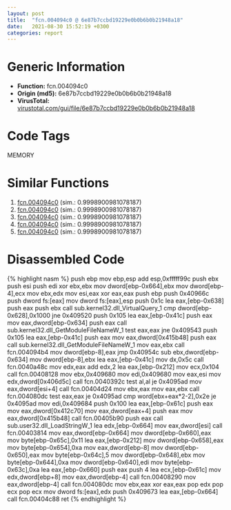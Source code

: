```yaml
---
layout: post
title:  "fcn.004094c0 @ 6e87b7ccbd19229e0b0b6b0b21948a18"
date:   2021-08-30 15:52:19 +0300
categories: report
---
```


# Generic Information
- **Function:** fcn.004094c0
- **Origin (md5):** 6e87b7ccbd19229e0b0b6b0b21948a18
- **VirusTotal:** [virustotal.com/gui/file/6e87b7ccbd19229e0b0b6b0b21948a18][virustotal_ref]

# Code Tags
<span class="tag" id="MEMORY">MEMORY</span>


# Similar Functions

1. [fcn.004094c0][similar_1_ref] (sim.: 0.9998900981078187)
2. [fcn.004094c0][similar_2_ref] (sim.: 0.9998900981078187)
3. [fcn.004094c0][similar_3_ref] (sim.: 0.9998900981078187)
4. [fcn.004094c0][similar_4_ref] (sim.: 0.9998900981078187)
5. [fcn.004094c0][similar_5_ref] (sim.: 0.9998900981078187)


# Disassembled Code

{% highlight nasm %}
push ebp
mov ebp,esp
add esp,0xfffff99c
push ebx
push esi
push edi
xor ebx,ebx
mov dword[ebp-0x664],ebx
mov dword[ebp-4],ecx
mov ebx,edx
mov esi,eax
xor eax,eax
push ebp
push 0x40966c
push dword fs:[eax]
mov dword fs:[eax],esp
push 0x1c
lea eax,[ebp-0x638]
push eax
push ebx
call sub.kernel32.dll_VirtualQuery_1
cmp dword[ebp-0x628],0x1000
jne 0x409520
push 0x105
lea eax,[ebp-0x41c]
push eax
mov eax,dword[ebp-0x634]
push eax
call sub.kernel32.dll_GetModuleFileNameW_1
test eax,eax
jne 0x409543
push 0x105
lea eax,[ebp-0x41c]
push eax
mov eax,dword[0x415b48]
push eax
call sub.kernel32.dll_GetModuleFileNameW_1
mov eax,ebx
call fcn.004094b4
mov dword[ebp-8],eax
jmp 0x40954c
sub ebx,dword[ebp-0x634]
mov dword[ebp-8],ebx
lea eax,[ebp-0x41c]
mov dx,0x5c
call fcn.0040a48c
mov edx,eax
add edx,2
lea eax,[ebp-0x212]
mov ecx,0x104
call fcn.00408128
mov ebx,0x409680
mov edi,0x409680
mov eax,esi
mov edx,dword[0x406d5c]
call fcn.0040392c
test al,al
je 0x4095ad
mov eax,dword[esi+4]
call fcn.00404d24
mov ebx,eax
mov eax,ebx
call fcn.004080dc
test eax,eax
je 0x4095ad
cmp word[ebx+eax*2-2],0x2e
je 0x4095ad
mov edi,0x409684
push 0x100
lea eax,[ebp-0x61c]
push eax
mov eax,dword[0x412c70]
mov eax,dword[eax+4]
push eax
mov eax,dword[0x415b48]
call fcn.00405b90
push eax
call sub.user32.dll_LoadStringW_1
lea edx,[ebp-0x664]
mov eax,dword[esi]
call fcn.00403814
mov eax,dword[ebp-0x664]
mov dword[ebp-0x660],eax
mov byte[ebp-0x65c],0x11
lea eax,[ebp-0x212]
mov dword[ebp-0x658],eax
mov byte[ebp-0x654],0xa
mov eax,dword[ebp-8]
mov dword[ebp-0x650],eax
mov byte[ebp-0x64c],5
mov dword[ebp-0x648],ebx
mov byte[ebp-0x644],0xa
mov dword[ebp-0x640],edi
mov byte[ebp-0x63c],0xa
lea eax,[ebp-0x660]
push eax
push 4
lea ecx,[ebp-0x61c]
mov edx,dword[ebp+8]
mov eax,dword[ebp-4]
call fcn.00408290
mov eax,dword[ebp-4]
call fcn.004080dc
mov ebx,eax
xor eax,eax
pop edx
pop ecx
pop ecx
mov dword fs:[eax],edx
push 0x409673
lea eax,[ebp-0x664]
call fcn.00404c88
ret 
{% endhighlight %}


[similar_1_ref]: /report/fcn.004094c0@5d991d1a7a9b58aecd5ee95b2d0d7bd9
[similar_2_ref]: /report/fcn.004094c0@0ad8edd40a874a1aec993fe82d20aeec
[similar_3_ref]: /report/fcn.004094c0@c4f32fc9d3680d79e17e52694f7c500f
[similar_4_ref]: /report/fcn.004094c0@5a9e6257062d8fd09bc1612cd995b797
[similar_5_ref]: /report/fcn.004094c0@a8c51c88e2272f2397cc463a3ffa4544
[virustotal_ref]: https://www.virustotal.com/gui/file/6e87b7ccbd19229e0b0b6b0b21948a18